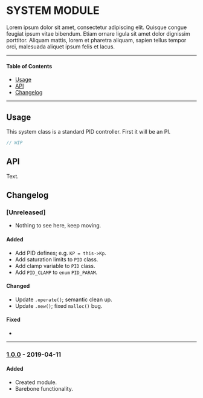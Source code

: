 # SYSTEM MODULE
Lorem ipsum dolor sit amet, consectetur adipiscing elit. Quisque congue feugiat ipsum vitae bibendum. Etiam ornare ligula sit amet dolor dignissim porttitor. Aliquam mattis, lorem et pharetra aliquam, sapien tellus tempor orci, malesuada aliquet ipsum felis et lacus.

<!-- ----------------------------------------------------------------------------------------- -->

---

#### Table of Contents

- [Usage](#usage)
- [API](#api)
- [Changelog](#changelog)

---

<!-- ----------------------------------------------------------------------------------------- -->

## Usage
This system class is a standard PID controller. First it will be an PI.

```cpp
// WIP
```

<!-- ----------------------------------------------------------------------------------------- -->

## API
Text.

<!-- ----------------------------------------------------------------------------------------- -->

## Changelog

### [Unreleased]
- Nothing to see here, keep moving.


#### Added
- Add PID defines; e.g. `KP	= this->Kp`.
- Add saturation limits to `PID` class.
- Add clamp variable to `PID` class.
- Add `PID_CLAMP` to `enum` `PID_PARAM`.

#### Changed
- Update `.operate()`; semantic clean up.
- Update `.new()`; fixed `malloc()` bug.

#### Fixed
-

---

<!-- ----------------------------------------------------------------------------------------- -->

### [1.0.0] - 2019-04-11

#### Added
- Created module.
- Barebone functionality.

<!-- ----------------------------------------------------------------------------------------- -->

[1.0.0]: #changelog
